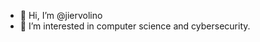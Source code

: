 - 👋 Hi, I’m @jiervolino
- 👀 I’m interested in computer science and cybersecurity.

<!---
- 🌱 I’m currently learning ...
- 💞️ I’m looking to collaborate on ...
- 📫 How to reach me ...
--->

<!---
jiervolino/jiervolino is a ✨ special ✨ repository because its `README.md` (this file) appears on your GitHub profile.
You can click the Preview link to take a look at your changes.
--->
